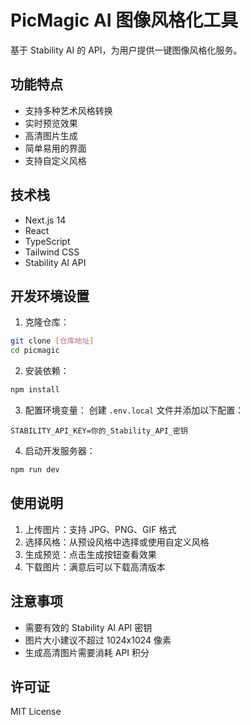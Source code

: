 # PicMagic AI 图像风格化工具

基于 Stability AI 的 API，为用户提供一键图像风格化服务。

## 功能特点

- 支持多种艺术风格转换
- 实时预览效果
- 高清图片生成
- 简单易用的界面
- 支持自定义风格

## 技术栈

- Next.js 14
- React
- TypeScript
- Tailwind CSS
- Stability AI API

## 开发环境设置

1. 克隆仓库：
```bash
git clone [仓库地址]
cd picmagic
```

2. 安装依赖：
```bash
npm install
```

3. 配置环境变量：
创建 `.env.local` 文件并添加以下配置：
```
STABILITY_API_KEY=你的_Stability_API_密钥
```

4. 启动开发服务器：
```bash
npm run dev
```

## 使用说明

1. 上传图片：支持 JPG、PNG、GIF 格式
2. 选择风格：从预设风格中选择或使用自定义风格
3. 生成预览：点击生成按钮查看效果
4. 下载图片：满意后可以下载高清版本

## 注意事项

- 需要有效的 Stability AI API 密钥
- 图片大小建议不超过 1024x1024 像素
- 生成高清图片需要消耗 API 积分

## 许可证

MIT License 
